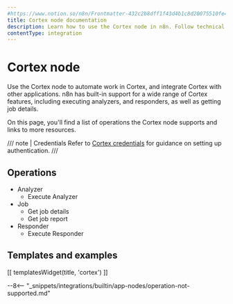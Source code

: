 ```yaml
---
#https://www.notion.so/n8n/Frontmatter-432c2b8dff1f43d4b1c8d20075510fe4
title: Cortex node documentation
description: Learn how to use the Cortex node in n8n. Follow technical documentation to integrate Cortex node into your workflows.
contentType: integration
---
```


# Cortex node

Use the Cortex node to automate work in Cortex, and integrate Cortex with other applications. n8n has built-in support for a wide range of Cortex features, including executing analyzers, and responders, as well as getting job details.

On this page, you'll find a list of operations the Cortex node supports and links to more resources.

/// note | Credentials
Refer to [Cortex credentials](/integrations/builtin/credentials/cortex/) for guidance on setting up authentication. 
///

## Operations

* Analyzer
    * Execute Analyzer
* Job
    * Get job details
    * Get job report
* Responder
    * Execute Responder

## Templates and examples

<!-- see https://www.notion.so/n8n/Pull-in-templates-for-the-integrations-pages-37c716837b804d30a33b47475f6e3780 -->
[[ templatesWidget(title, 'cortex') ]]

--8<-- "_snippets/integrations/builtin/app-nodes/operation-not-supported.md"

